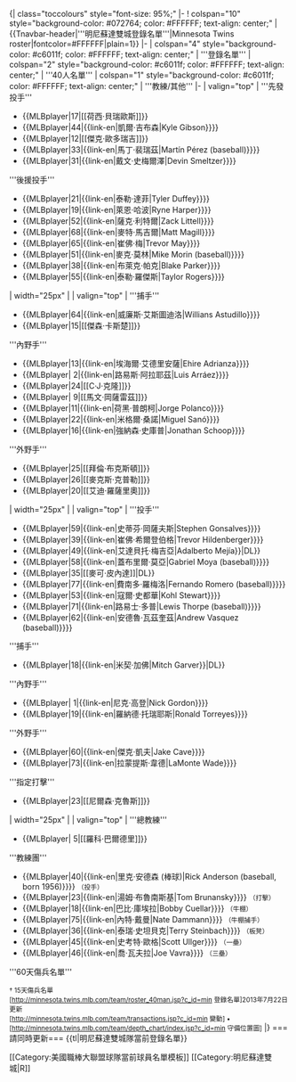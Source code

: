 {| class="toccolours" style="font-size: 95%;"
|-
! colspan="10" style="background-color: #072764; color: #FFFFFF; text-align: center;" | {{Tnavbar-header|'''明尼蘇達雙城登錄名單'''|Minnesota Twins roster|fontcolor=#FFFFFF|plain=1}}
|-
| colspan="4" style="background-color: #c6011f; color: #FFFFFF; text-align: center;" | '''登錄名單'''
| colspan="2" style="background-color: #c6011f; color: #FFFFFF; text-align: center;" | '''40人名單'''
| colspan="1" style="background-color: #c6011f; color: #FFFFFF; text-align: center;" | '''教練/其他'''
|-
| valign="top" | 
'''先發投手'''
* {{MLBplayer|17|[[荷西·貝瑞歐斯]]}}
* {{MLBplayer|44|{{link-en|凱爾·吉布森|Kyle Gibson}}}}
* {{MLBplayer|12|[[傑克·歐多瑞吉]]}}
* {{MLBplayer|33|{{link-en|馬丁·裴瑞茲|Martín Pérez (baseball)}}}}
* {{MLBplayer|31|{{link-en|戴文·史梅爾澤|Devin Smeltzer}}}}

'''後援投手'''
* {{MLBplayer|21|{{link-en|泰勒·達菲|Tyler Duffey}}}}
* {{MLBplayer|19|{{link-en|萊恩·哈波|Ryne Harper}}}}
* {{MLBplayer|52|{{link-en|薩克·利特爾|Zack Littell}}}}
* {{MLBplayer|68|{{link-en|麥特·馬吉爾|Matt Magill}}}}
* {{MLBplayer|65|{{link-en|崔佛·梅|Trevor May}}}}
* {{MLBplayer|51|{{link-en|麥克·莫林|Mike Morin (baseball)}}}}
* {{MLBplayer|38|{{link-en|布萊克·帕克|Blake Parker}}}}
* {{MLBplayer|55|{{link-en|泰勒·羅傑斯|Taylor Rogers}}}}

| width="25px" | 
| valign="top" | 
'''捕手'''
* {{MLBplayer|64|{{link-en|威廉斯·艾斯圖迪洛|Willians Astudillo}}}}
* {{MLBplayer|15|[[傑森·卡斯楚]]}}

'''內野手'''
* {{MLBplayer|13|{{link-en|埃海爾·艾德里安薩|Ehire Adrianza}}}}
* {{MLBplayer|&nbsp;2|{{link-en|路易斯·阿拉耶茲|Luis Arráez}}}}
* {{MLBplayer|24|[[C·J·克隆]]}}
* {{MLBplayer|&nbsp;9|[[馬文·岡薩雷茲]]}}
* {{MLBplayer|11|{{link-en|荷黑·普朗柯|Jorge Polanco}}}}
* {{MLBplayer|22|{{link-en|米格爾·桑諾|Miguel Sanó}}}}
* {{MLBplayer|16|{{link-en|強納森·史庫普|Jonathan Schoop}}}}

'''外野手'''
* {{MLBplayer|25|[[拜倫·布克斯頓]]}}
* {{MLBplayer|26|[[麥克斯·克普勒]]}}
* {{MLBplayer|20|[[艾迪·羅薩里奧]]}}

| width="25px" | 
| valign="top" | 
'''投手'''
* {{MLBplayer|59|{{link-en|史蒂芬·岡薩夫斯|Stephen Gonsalves}}}}
* {{MLBplayer|39|{{link-en|崔佛·希爾登伯格|Trevor Hildenberger}}}}
* {{MLBplayer|49|{{link-en|艾達貝托·梅吉亞|Adalberto Mejía}}|DL}}
* {{MLBplayer|58|{{link-en|蓋布里爾·莫亞|Gabriel Moya (baseball)}}}}
* {{MLBplayer|35|[[麥可·皮內達]]|DL}}
* {{MLBplayer|77|{{link-en|費南多·羅梅洛|Fernando Romero (baseball)}}}}
* {{MLBplayer|53|{{link-en|寇爾·史都華|Kohl Stewart}}}}
* {{MLBplayer|71|{{link-en|路易士·多普|Lewis Thorpe (baseball)}}}}
* {{MLBplayer|62|{{link-en|安德魯·瓦茲奎茲|Andrew Vasquez (baseball)}}}}

'''捕手'''
* {{MLBplayer|18|{{link-en|米契·加佛|Mitch Garver}}|DL}}

'''內野手'''
* {{MLBplayer|&nbsp;1|{{link-en|尼克·高登|Nick Gordon}}}}
* {{MLBplayer|19|{{link-en|羅納德·托瑞耶斯|Ronald Torreyes}}}}

'''外野手'''
* {{MLBplayer|60|{{link-en|傑克·凱夫|Jake Cave}}}}
* {{MLBplayer|73|{{link-en|拉蒙提斯·韋德|LaMonte Wade}}}}

'''指定打擊'''
* {{MLBplayer|23|[[尼爾森·克魯斯]]}}

| width="25px" | 
| valign="top" | 
'''總教練'''
* {{MLBplayer|&nbsp;5|[[羅科·巴爾德里]]}}

'''教練團'''
* {{MLBplayer|40|{{link-en|里克·安德森 (棒球)|Rick Anderson (baseball, born 1956)}}}} <small>（投手）</small>
* {{MLBplayer|23|{{link-en|湯姆·布魯南斯基|Tom Brunansky}}}} <small>（打擊）</small>
* {{MLBplayer|18|{{link-en|巴比·庫埃拉|Bobby Cuellar}}}} <small>（牛棚）</small>
* {{MLBplayer|75|{{link-en|內特·戴曼|Nate Dammann}}}} <small>（牛棚捕手）</small>
* {{MLBplayer|36|{{link-en|泰瑞·史坦貝克|Terry Steinbach}}}} <small>（板凳）</small>
* {{MLBplayer|45|{{link-en|史考特·歐格|Scott Ullger}}}} <small>（一壘）</small>
* {{MLBplayer|46|{{link-en|喬·瓦夫拉|Joe Vavra}}}} <small>（三壘）</small>

'''60天傷兵名單'''


<small>† 15天傷兵名單<br />
<span class="plainlinks">[http://minnesota.twins.mlb.com/team/roster_40man.jsp?c_id=min 登錄名單]</span>2013年7月22日更新<br />
<span class="plainlinks">[http://minnesota.twins.mlb.com/team/transactions.jsp?c_id=min 變動]</span> • <span class="plainlinks">[http://minnesota.twins.mlb.com/team/depth_chart/index.jsp?c_id=min 守備位置圖]</span></small>
|}<noinclude>
===請同時更新===
{{tl|明尼蘇達雙城隊當前登錄名單}}

[[Category:美國職棒大聯盟球隊當前球員名單模板]]
[[Category:明尼蘇達雙城|R]]
</noinclude>